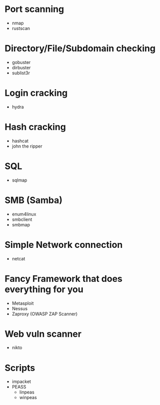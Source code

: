 # Port scanning
- nmap
- rustscan

# Directory/File/Subdomain checking
- gobuster
- dirbuster
- sublist3r

# Login cracking
- hydra


# Hash cracking
- hashcat
- john the ripper

# SQL
- sqlmap

# SMB (Samba)
- enum4linux
- smbclient
- smbmap

# Simple Network connection
- netcat

# Fancy Framework that does everything for you
- Metasploit
- Nessus
- Zaproxy (OWASP ZAP Scanner)

# Web vuln scanner
- nikto

# Scripts
- impacket
- PEASS
    - linpeas
    - winpeas
